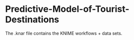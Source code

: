 # Predictive-Model-of-Tourist-Destinations

The .knar file contains the KNIME workflows + data sets.

